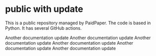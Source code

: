 # public with update

This is a public repository managed by PaidPaper. The code is based in Python. It has several GitHub actions.

Another documentation update
Another documentation update
Another documentation update
Another documentation update
Another documentation update
Another documentation update
